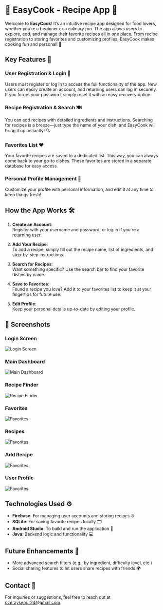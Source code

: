 # 🍳 EasyCook - Recipe App 🍴

Welcome to **EasyCook**! It’s an intuitive recipe app designed for food lovers, whether you’re a beginner or a culinary pro. The app allows users to explore, add, and manage their favorite recipes all in one place. From recipe registration to storing favorites and customizing profiles, EasyCook makes cooking fun and personal! 🎉

## Key Features 📱

### **User Registration & Login** 🔐  
Users must register or log in to access the full functionality of the app. New users can easily create an account, and returning users can log in securely. If you forget your password, simply reset it with an easy recovery option.

### **Recipe Registration & Search** 🍽️  
You can add recipes with detailed ingredients and instructions. Searching for recipes is a breeze—just type the name of your dish, and EasyCook will bring it up instantly! 🔍

### **Favorites List** ❤️  
Your favorite recipes are saved to a dedicated list. This way, you can always come back to your go-to dishes. These favorites are stored in a separate database for easy access.

### **Personal Profile Management** 👤  
Customize your profile with personal information, and edit it at any time to keep things fresh!

## How the App Works 🛠️

1. **Create an Account**:  
   Register with your username and password, or log in if you're a returning user.
   
2. **Add Your Recipe**:  
   To add a recipe, simply fill out the recipe name, list of ingredients, and step-by-step instructions.

3. **Search for Recipes**:  
   Want something specific? Use the search bar to find your favorite dishes by name.

4. **Save to Favorites**:  
   Found a recipe you love? Add it to your favorites list to keep it at your fingertips for future use.

5. **Edit Profile**:  
   Keep your personal details up-to-date by editing your profile.

## 📸 Screenshots

### **Login Screen**
![Login Screen](login.png)

### **Main Dashboard**
![Main Dashboard](mainpage.png)

### **Recipe Finder**
![Recipe Finder](searchrecipes.png)

### **Favorites**
![Favorites](favorites.png)

### **Recipes**
![Favorites](recipes.png)

### **Add Recipe**
![Favorites](addrecipe.png)

### **User Profile**
![Favorites](userprofile.png)




## Technologies Used ⚙️

- **Firebase**: For managing user accounts and storing recipes 🌐  
- **SQLite**: For saving favorite recipes locally 🗂️  
- **Android Studio**: To build and run the application 📱  
- **Java**: Backend logic and functionality 💻

## Future Enhancements 🔮

- More advanced search filters (e.g., by ingredient, difficulty level, etc.)
- Social sharing features to let users share recipes with friends 🌍

## Contact 📧

For inquiries or suggestions, feel free to reach out at ozeraysenur24@gmail.com.
